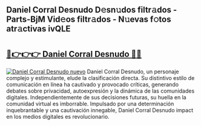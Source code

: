 ## Daniel Corral Desnudo D𝚎sn𝚞dos filtr𝚊dos - Parts-BjM Vid𝚎os filtr𝚊dos - N𝚞evas f𝚘tos atr𝚊ctivas ivQLE

# <h2><a href="http://mb4ztw.tromn.icu/?c=Daniel+Corral+Desnudo">🔗👉👉👉 Daniel Corral Desnudo 🔗🔗</a></h2>

[![Daniel Corral Desnudo nuevo](https://i.imgur.com/pEAQMta.gif)](http://mb4ztw.tromn.icu/?c=Daniel+Corral+Desnudo)
Daniel Corral Desnudo, un personaje complejo y estimulante, elude la clasificación directa. Su distintivo estilo de comunicación en línea ha cautivado y provocado críticas, generando debates sobre privacidad, autoexpresión y la dinámica de las comunidades digitales. Independientemente de sus decisiones futuras, su huella en la comunidad virtual es imborrable. Impulsado por una determinación inquebrantable y una cautivación innegable, Daniel Corral Desnudo impact en los medios digitales es revolucionario.
